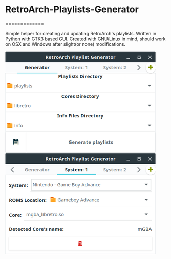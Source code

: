 # RetroArch-Playlists-Generator
=============

Simple helper for creating and updating RetroArch's playlists. Written in Python with GTK3 based GUI. Created with GNU/Linux in mind, should work on OSX and Windows after slight(or none) modifications.

[![screenshot1](docs/screenshot1.png?raw=true)](docs/screenshot1.png?raw=true)
[![screenshot1](docs/screenshot2.png?raw=true)](docs/screenshot2.png?raw=true)
